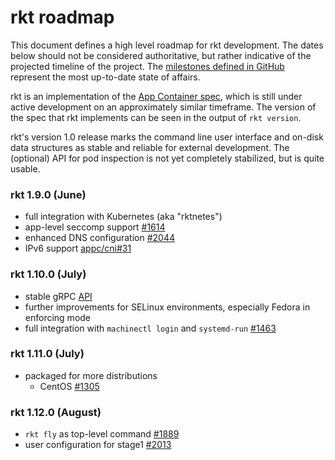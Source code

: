 # rkt roadmap

This document defines a high level roadmap for rkt development.
The dates below should not be considered authoritative, but rather indicative of the projected timeline of the project.
The [milestones defined in GitHub](https://github.com/coreos/rkt/milestones) represent the most up-to-date state of affairs.

rkt is an implementation of the [App Container spec](https://github.com/appc/spec), which is still under active development on an approximately similar timeframe.
The version of the spec that rkt implements can be seen in the output of `rkt version`.

rkt's version 1.0 release marks the command line user interface and on-disk data structures as stable and reliable for external development. The (optional) API for pod inspection is not yet completely stabilized, but is quite usable.


### rkt 1.9.0 (June)

- full integration with Kubernetes (aka "rktnetes")
- app-level seccomp support [#1614](https://github.com/coreos/rkt/issues/1614)
- enhanced DNS configuration [#2044](https://github.com/coreos/rkt/issues/2044)
- IPv6 support [appc/cni#31](https://github.com/appc/cni/issues/31)

### rkt 1.10.0 (July)

- stable gRPC [API](https://github.com/coreos/rkt/tree/master/api/v1alpha)
- further improvements for SELinux environments, especially Fedora in enforcing mode
- full integration with `machinectl login` and `systemd-run` [#1463](https://github.com/coreos/rkt/issues/1463)

### rkt 1.11.0 (July)

- packaged for more distributions
  - CentOS [#1305](https://github.com/coreos/rkt/issues/1305)

### rkt 1.12.0 (August)

- `rkt fly` as top-level command [#1889](https://github.com/coreos/rkt/issues/1889)
- user configuration for stage1 [#2013](https://github.com/coreos/rkt/issues/2013)
